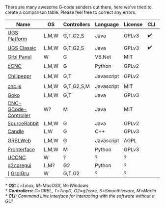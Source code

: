 There are many awesome G-code senders out there, here we've tried to create a comparison table. Please feel free to correct any errors.

| Name                                                 | OS    | Controllers | Language   | License | CLI | WebUI |
| ---------------------------------------------------- | ------| ----------- | ---------- | ------- | --- | ----- 
| [UGS Platform](http://winder.github.io/ugs_website/) | L,M,W | G,T,G2,S    | Java       | GPLv3   | :heavy_check_mark: | :heavy_check_mark: |
| [UGS Classic](http://winder.github.io/ugs_website/)  | L,M,W | G,T,G2,S    | Java       | GPLv3   | :heavy_check_mark: | :heavy_check_mark: |
| [Grbl Panel](https://github.com/gerritv/Grbl-Panel/) | W     | G           | VB.Net     | MIT     |     |  |
| [bCNC](https://github.com/vlachoudis/bCNC)           | L,M,W | G           | Python     | GPLv2   |     | :heavy_check_mark: |
| [Chilipeppr](http://chilipeppr.com/)                 | L,M,W | G,T         | Javascript | GPLv2   |     | :heavy_check_mark: |
| [cnc.js](https://github.com/cncjs/cncjs)             | L,M,W | G,T,G2,S,M  | Javascript | MIT     |     | :heavy_check_mark: |
| [Goko](https://goko.fr/)                             | L,M,W | G,T         | Java       | GPLv3   |     |  |
| [CNC-GCode-Controller](https://github.com/pknoe3lh/cncgcodecontroller) | W?    | M | Java | MIT   |     |  |
| [SourceRabbit](https://github.com/nsiatras/sourcerabbit-gcode-sender)  | L,M,W | G | Java | GPLv2 |     |  |
| [Candle](https://github.com/Denvi/Candle)            | L,W   | G           | C++        | GPLv3   |     |  |
| [GRBLWeb](http://xyzbots.com/grblweb.html)           | L,M,W | G           | Javascript | AGPL    |     | :heavy_check_mark: |
| [Pronterface](http://www.pronterface.com/)           | L,M,W | M           | Python     | GPLv3   |     |  |
| [UCCNC](https://cncdrive.com/UCCNC.html)             | W     | ?           | ?          | ?       |     |  |
| [g2coregui](https://github.com/talpadk/g2coregui)    | L,M?  | G2          | Python     | ?       |     |  |
[ [GrblGru](https://www.grblgru.com/)                  | W     | G,T,G2      | ?          | ?       |     |  |

_* **OS:** L=Linux, M=MacOSX, W=Windows_ <br/>
_* **Controllers:** G=GRBL, T=TinyG, G2=g2core, S=Smoothieware, M=Marlin_ <br/>
_* **CLI:** Command Line Interface for interacting with the software without a GUI_